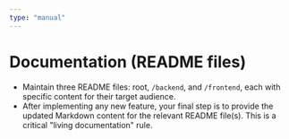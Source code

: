 ```yaml
---
type: "manual"
---
```


# Documentation (README files)

- Maintain three README files: root, `/backend`, and `/frontend`, each with specific content for their target audience.
- After implementing any new feature, your final step is to provide the updated Markdown content for the relevant README file(s). This is a critical "living documentation" rule.